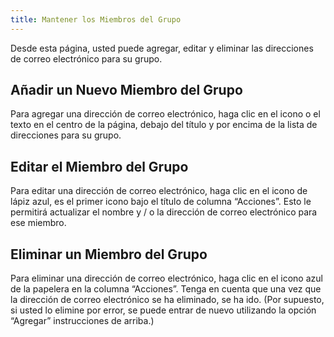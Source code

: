```yaml
---
title: Mantener los Miembros del Grupo
---
```


Desde esta página, usted puede agregar, editar y eliminar las direcciones de correo electrónico para su grupo.

## Añadir un Nuevo Miembro del Grupo

Para agregar una dirección de correo electrónico, haga clic en el icono o el texto en el centro de la página, debajo del título y por encima de la lista de direcciones para su grupo.

## Editar el Miembro del Grupo

Para editar una dirección de correo electrónico, haga clic en el icono de lápiz azul, es el primer icono bajo el título de columna “Acciones”. Esto le permitirá actualizar el nombre y / o la dirección de correo electrónico para ese miembro.

## Eliminar un Miembro del Grupo

Para eliminar una dirección de correo electrónico, haga clic en el icono azul de la papelera en la columna “Acciones”. Tenga en cuenta que una vez que la dirección de correo electrónico se ha eliminado, se ha ido. (Por supuesto, si usted lo elimine por error, se puede entrar de nuevo utilizando la opción “Agregar” instrucciones de arriba.)
